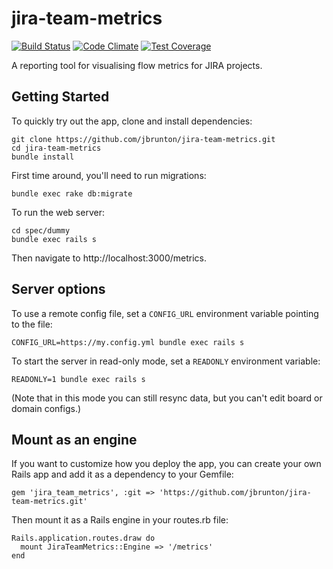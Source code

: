 # jira-team-metrics

[![Build Status](https://travis-ci.org/jbrunton/jira-team-metrics.svg?branch=master)](https://travis-ci.org/jbrunton/jira-team-metrics)
[![Code Climate](https://codeclimate.com/github/jbrunton/jira-team-metrics/badges/gpa.svg)](https://codeclimate.com/github/jbrunton/jira-team-metrics)
[![Test Coverage](https://api.codeclimate.com/v1/badges/539564b79f1ce4331549/test_coverage)](https://codeclimate.com/github/jbrunton/jira-team-metrics/test_coverage)

A reporting tool for visualising flow metrics for JIRA projects.

## Getting Started

To quickly try out the app, clone and install dependencies:

    git clone https://github.com/jbrunton/jira-team-metrics.git
    cd jira-team-metrics
    bundle install

First time around, you'll need to run migrations:

    bundle exec rake db:migrate

To run the web server:

    cd spec/dummy
    bundle exec rails s

Then navigate to http://localhost:3000/metrics.

## Server options

To use a remote config file, set a `CONFIG_URL` environment variable pointing to the file:

    CONFIG_URL=https://my.config.yml bundle exec rails s

To start the server in read-only mode, set a `READONLY` environment variable:

    READONLY=1 bundle exec rails s

(Note that in this mode you can still resync data, but you can't edit board or domain configs.)

## Mount as an engine

If you want to customize how you deploy the app, you can create your own Rails app and add it as a dependency to your Gemfile:

    gem 'jira_team_metrics', :git => 'https://github.com/jbrunton/jira-team-metrics.git'
    
Then mount it as a Rails engine in your routes.rb file:

    Rails.application.routes.draw do
      mount JiraTeamMetrics::Engine => '/metrics'
    end
